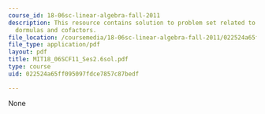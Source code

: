 ```yaml
---
course_id: 18-06sc-linear-algebra-fall-2011
description: This resource contains solution to problem set related to determinant
  dormulas and cofactors.
file_location: /coursemedia/18-06sc-linear-algebra-fall-2011/022524a65ff095097fdce7857c87bedf_MIT18_06SCF11_Ses2.6sol.pdf
file_type: application/pdf
layout: pdf
title: MIT18_06SCF11_Ses2.6sol.pdf
type: course
uid: 022524a65ff095097fdce7857c87bedf

---
```

None